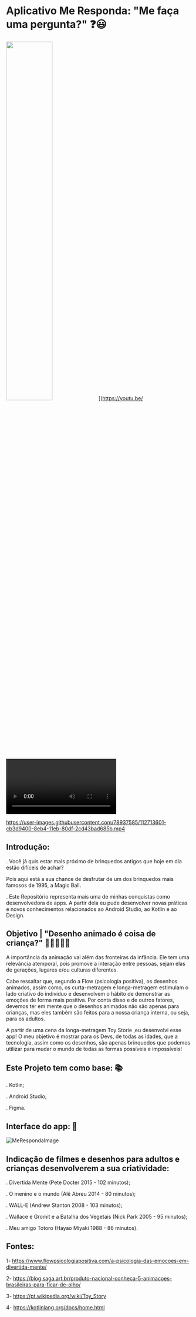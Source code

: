 # Aplicativo Me Responda: "Me faça uma pergunta?" :question::smiley:


<img src="https://user-images.githubusercontent.com/78937585/112713601-cb3d9400-8eb4-11eb-80df-2cd43bad685b.mp4" width="50%">](https://youtu.be/<VIDEO ID>)


https://user-images.githubusercontent.com/78937585/112713601-cb3d9400-8eb4-11eb-80df-2cd43bad685b.mp4



## Introdução:

. Você já quis estar mais próximo de brinquedos antigos que hoje em dia estão difíceis de achar?

Pois aqui está a sua chance de desfrutar de um dos brinquedos mais famosos de 1995, a Magic Ball. 

. Este Repositório representa mais uma de minhas conquistas como desenvolvedora de apps. A partir dela eu pude desenvolver novas práticas e novos conhecimentos relacionados ao Android Studio, ao Kotlin e ao Design. 



## Objetivo | "Desenho animado é coisa de criança?" :older_woman::older_man::girl::baby::man_with_gua_pi_mao:

A importância da animação vai além das fronteiras da infância. Ele tem uma relevância atemporal, pois promove a interação entre pessoas, sejam elas de gerações, lugares e/ou culturas diferentes. 

Cabe ressaltar que, segundo a Flow (psicologia positiva), os desenhos animados, assim como, os curta-metragem e longa-metragem estimulam o lado criativo do indivíduo e desenvolvem o hábito de demonstrar as emoções de forma mais positiva. Por conta disso e de outros fatores, devemos ter em mente que o desenhos animados não são apenas para crianças, mas eles também são feitos para a nossa criança interna, ou seja, para os adultos. 

A partir de uma cena da longa-metragem Toy Storie ,eu desenvolvi esse app! O meu objetivo é mostrar para os Devs, de todas as idades, que a tecnologia, assim como os desenhos, são apenas brinquedos que podemos utilizar para mudar o mundo de todas as formas possíveis e impossíveis! 



## Este Projeto tem como base: :books:

. Kotlin;

. Android Studio;

. Figma.



## Interface do app: :calling:



![MeRespondaImage](https://user-images.githubusercontent.com/78937585/112713566-87e32580-8eb4-11eb-9493-a3d08bb54027.png)



## Indicação de filmes e desenhos para adultos e crianças desenvolverem a sua criatividade: 

. Divertida Mente (Pete Docter 2015 - 102 minutos);

. O menino e o mundo (Alê Abreu 2014 - 80 minutos);

. WALL-E (Andrew Stanton 2008 - 103 minutos);

. Wallace e Gromit e a Batalha dos Vegetais (Nick Park 2005 - 95 minutos);

. Meu amigo Totoro (Hayao Miyaki 1988 - 86 minutos).



## Fontes: 

1- https://www.flowpsicologiapositiva.com/a-psicologia-das-emocoes-em-divertida-mente/

2- https://blog.saga.art.br/produto-nacional-conheca-5-animacoes-brasileiras-para-ficar-de-olho/

3- https://pt.wikipedia.org/wiki/Toy_Story

4- https://kotlinlang.org/docs/home.html



